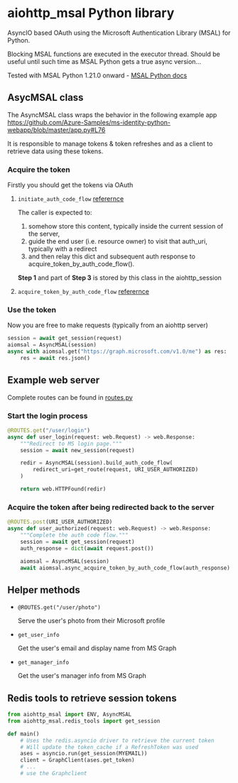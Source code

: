 # aiohttp_msal Python library

AsyncIO based OAuth using the Microsoft Authentication Library (MSAL) for Python.

Blocking MSAL functions are executed in the executor thread. Should be useful until such time as MSAL Python gets a true async version...

Tested with MSAL Python 1.21.0 onward - [MSAL Python docs](https://github.com/AzureAD/microsoft-authentication-library-for-python)

## AsycMSAL class

The AsyncMSAL class wraps the behavior in the following example app
<https://github.com/Azure-Samples/ms-identity-python-webapp/blob/master/app.py#L76>

It is responsible to manage tokens & token refreshes and as a client to retrieve data using these tokens.

### Acquire the token

Firstly you should get the tokens via OAuth

1. `initiate_auth_code_flow` [referernce](https://msal-python.readthedocs.io/en/latest/#msal.PublicClientApplication.initiate_auth_code_flow)

    The caller is expected to:
    1. somehow store this content, typically inside the current session of the server,
    2. guide the end user (i.e. resource owner) to visit that auth_uri, typically with a redirect
    3. and then relay this dict and subsequent auth response to
        acquire_token_by_auth_code_flow().

    **Step 1** and part of **Step 3** is stored by this class in the aiohttp_session

2. `acquire_token_by_auth_code_flow` [referernce](https://msal-python.readthedocs.io/en/latest/#msal.PublicClientApplication.initiate_auth_code_flow)

### Use the token

Now you are free to make requests (typically from an aiohttp server)

```python
session = await get_session(request)
aiomsal = AsyncMSAL(session)
async with aiomsal.get("https://graph.microsoft.com/v1.0/me") as res:
    res = await res.json()
```

## Example web server

Complete routes can be found in [routes.py](./aiohttp_msal/routes.py)

### Start the login process

```python
@ROUTES.get("/user/login")
async def user_login(request: web.Request) -> web.Response:
    """Redirect to MS login page."""
    session = await new_session(request)

    redir = AsyncMSAL(session).build_auth_code_flow(
        redirect_uri=get_route(request, URI_USER_AUTHORIZED)
    )

    return web.HTTPFound(redir)
```

### Acquire the token after being redirected back to the server

```python
@ROUTES.post(URI_USER_AUTHORIZED)
async def user_authorized(request: web.Request) -> web.Response:
    """Complete the auth code flow."""
    session = await get_session(request)
    auth_response = dict(await request.post())

    aiomsal = AsyncMSAL(session)
    await aiomsal.async_acquire_token_by_auth_code_flow(auth_response)
```

## Helper methods

- `@ROUTES.get("/user/photo")`

  Serve the user's photo from their Microsoft profile

- `get_user_info`

  Get the user's email and display name from MS Graph

- `get_manager_info`

  Get the user's manager info from MS Graph

## Redis tools to retrieve session tokens

```python
from aiohttp_msal import ENV, AsyncMSAL
from aiohttp_msal.redis_tools import get_session

def main()
    # Uses the redis.asyncio driver to retrieve the current token
    # Will update the token_cache if a RefreshToken was used
    ases = asyncio.run(get_session(MYEMAIL))
    client = GraphClient(ases.get_token)
    # ...
    # use the Graphclient
```
